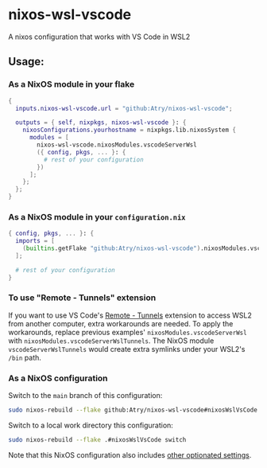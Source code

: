 # nixos-wsl-vscode
A nixos configuration that works with VS Code in WSL2

## Usage:

### As a NixOS module in your flake

```nix
{
  inputs.nixos-wsl-vscode.url = "github:Atry/nixos-wsl-vscode";

  outputs = { self, nixpkgs, nixos-wsl-vscode }: {
    nixosConfigurations.yourhostname = nixpkgs.lib.nixosSystem {
      modules = [
        nixos-wsl-vscode.nixosModules.vscodeServerWsl
        ({ config, pkgs, ... }: {
          # rest of your configuration
        })
      ];
    };
  };
}
```
### As a NixOS module in your `configuration.nix`

```nix
{ config, pkgs, ... }: {
  imports = [
    (builtins.getFlake "github:Atry/nixos-wsl-vscode").nixosModules.vscodeServerWsl
  ];

  # rest of your configuration
}
```

### To use "Remote - Tunnels" extension

If you want to use VS Code's [Remote - Tunnels](https://marketplace.visualstudio.com/items?itemName=ms-vscode.remote-server) extension to access WSL2 from another computer, extra workarounds are needed. To apply the workarounds, replace previous examples' `nixosModules.vscodeServerWsl` with `nixosModules.vscodeServerWslTunnels`. The NixOS module `vscodeServerWslTunnels` would create extra symlinks under your WSL2's `/bin` path.

### As a NixOS configuration

Switch to the `main` branch of this configuration:

```sh
sudo nixos-rebuild --flake github:Atry/nixos-wsl-vscode#nixosWslVsCode switch
```

Switch to a local work directory this configuration:

```sh
sudo nixos-rebuild --flake .#nixosWslVsCode switch
```

Note that this NixOS configuration also includes [other optionated settings](https://github.com/Atry/nixos-wsl-vscode/blob/5d1b74b6b39cd9eb26d62e2ffa90ceaa38278352/flake.nix#L35-L82).
